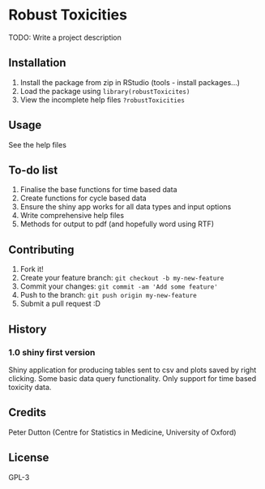 # Robust Toxicities #

TODO: Write a project description

## Installation ##

1. Install the package from zip in RStudio (tools - install packages...)
2. Load the package using `library(robustToxicites)`
3. View the incomplete help files `?robustToxicities`

## Usage ##

See the help files

## To-do list ##
1. Finalise the base functions for time based data
2. Create functions for cycle based data
3. Ensure the shiny app works for all data types and input options
4. Write comprehensive help files
5. Methods for output to pdf (and hopefully word using RTF)

## Contributing ##

1. Fork it!
2. Create your feature branch: `git checkout -b my-new-feature`
3. Commit your changes: `git commit -am 'Add some feature'`
4. Push to the branch: `git push origin my-new-feature`
5. Submit a pull request :D

## History ##

### 1.0 shiny first version ###
Shiny application for producing tables sent to csv and plots saved by right clicking. Some basic data query functionality. Only support for time based toxicity data. 

## Credits ##

Peter Dutton (Centre for Statistics in Medicine, University of Oxford)

## License ##

GPL-3